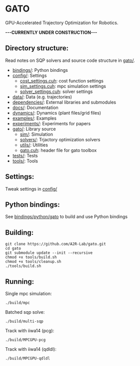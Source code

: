 # GATO
GPU-Accelerated Trajectory Optimization for Robotics.


**---CURRENTLY UNDER CONSTRUCTION---**


## Directory structure:
Read notes on SQP solvers and source code structure in [gato/](gato).

- [bindings/](bindings/): Python bindings
- [config/](config/): Settings
    - [cost_settings.cuh](config/cost_settings.h): cost function settings
    - [sim_settings.cuh](config/sim_settings.h): mpc simulation settings
    - [solver_settings.cuh](config/solver_settings.h): solver settings
- [data/](data/): Data (e.g. trajectories)
- [dependencies/](dependencies/): External libraries and submodules
- [docs/](docs/): Documentation
- [dynamics/](dynamics/): Dynamics (plant files/grid files)
- [examples/](examples/): Examples
- [experiments/](experiments/): Experiments for papers
- [gato/](gato/): Library source
    - [sim/](gato/sim/): Simulation
    - [solvers/](gato/solvers/): Trjactory optimization solvers
    - [utils/](gato/utils/): Utilities
    - [gato.cuh](gato/gato.cuh): header file for gato toolbox
- [tests/](tests/): Tests
- [tools/](tools/): Tools

## Settings:
Tweak settings in [config/](config/)

## Python bindings:
See [bindings/python/gato](bindings/python/gato) to build and use Python bindings

## Building:
```
git clone https://github.com/A2R-Lab/gato.git
cd gato
git submodule update --init --recursive
chmod +x tools/build.sh
chmod +x tools/cleanup.sh
./tools/build.sh
```

## Running:
Single mpc simulation:
```
./build/mpc
```

Batched sqp solve:
```
./build/multi-sqp
```

Track with iiwa14 (pcg):
```
./build/MPCGPU-pcg
```

Track with iiwa14 (qdldl):
```
./build/MPCGPU-qdldl
```
